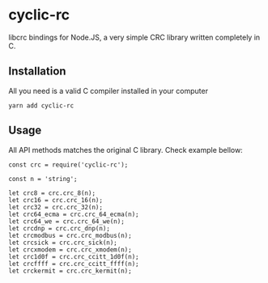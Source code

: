 # cyclic-rc

libcrc bindings for Node.JS, a very simple CRC library written completely in C.

## Installation

All you need is a valid C compiler installed in your computer

```
yarn add cyclic-rc
```

## Usage

All API methods matches the original C library. Check example bellow:

```
const crc = require('cyclic-rc');

const n = 'string';

let crc8 = crc.crc_8(n);
let crc16 = crc.crc_16(n);
let crc32 = crc.crc_32(n);
let crc64_ecma = crc.crc_64_ecma(n);
let crc64_we = crc.crc_64_we(n);
let crcdnp = crc.crc_dnp(n);
let crcmodbus = crc.crc_modbus(n);
let crcsick = crc.crc_sick(n);
let crcxmodem = crc.crc_xmodem(n);
let crc1d0f = crc.crc_ccitt_1d0f(n);
let crcffff = crc.crc_ccitt_ffff(n);
let crckermit = crc.crc_kermit(n);
```